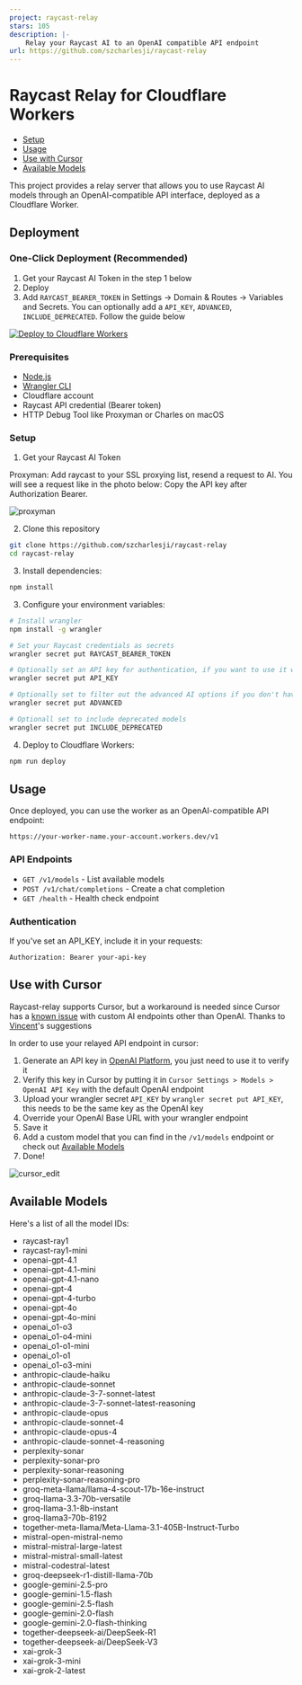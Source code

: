 ```yaml
---
project: raycast-relay
stars: 105
description: |-
    Relay your Raycast AI to an OpenAI compatible API endpoint
url: https://github.com/szcharlesji/raycast-relay
---
```


# Raycast Relay for Cloudflare Workers

- [Setup](#setup)
- [Usage](#usage)
- [Use with Cursor](#use-with-cursor)
- [Available Models](#available-models)

This project provides a relay server that allows you to use Raycast AI models through an OpenAI-compatible API interface, deployed as a Cloudflare Worker.

## Deployment

### One-Click Deployment (Recommended)

1. Get your Raycast AI Token in the step 1 below
2. Deploy
3. Add `RAYCAST_BEARER_TOKEN` in Settings -> Domain & Routes -> Variables and Secrets. You can optionally add a `API_KEY`, `ADVANCED`, `INCLUDE_DEPRECATED`. Follow the guide below

[![Deploy to Cloudflare Workers](https://deploy.workers.cloudflare.com/button)](https://deploy.workers.cloudflare.com/?url=https://github.com/szcharlesji/raycast-relay)

### Prerequisites

- [Node.js](https://nodejs.org/)
- [Wrangler CLI](https://developers.cloudflare.com/workers/wrangler/install-and-update/)
- Cloudflare account
- Raycast API credential (Bearer token)
- HTTP Debug Tool like Proxyman or Charles on macOS

### Setup

1. Get your Raycast AI Token

Proxyman: Add raycast to your SSL proxying list, resend a request to AI. You will see a request like in the photo below: Copy the API key after Authorization Bearer.

![proxyman](/img/proxyman.jpeg)

2. Clone this repository

```bash
git clone https://github.com/szcharlesji/raycast-relay
cd raycast-relay
```

3. Install dependencies:

```bash
npm install
```

3. Configure your environment variables:

```bash
# Install wrangler
npm install -g wrangler

# Set your Raycast credentials as secrets
wrangler secret put RAYCAST_BEARER_TOKEN

# Optionally set an API key for authentication, if you want to use it with cursor, follow the cursor setup
wrangler secret put API_KEY

# Optionally set to filter out the advanced AI options if you don't have the subscription.
wrangler secret put ADVANCED

# Optionall set to include deprecated models
wrangler secret put INCLUDE_DEPRECATED
```

4. Deploy to Cloudflare Workers:

```bash
npm run deploy
```

## Usage

Once deployed, you can use the worker as an OpenAI-compatible API endpoint:

```
https://your-worker-name.your-account.workers.dev/v1
```

### API Endpoints

- `GET /v1/models` - List available models
- `POST /v1/chat/completions` - Create a chat completion
- `GET /health` - Health check endpoint

### Authentication

If you've set an API_KEY, include it in your requests:

```
Authorization: Bearer your-api-key
```

## Use with Cursor

Raycast-relay supports Cursor, but a workaround is needed since Cursor has a [known issue](https://github.com/getcursor/cursor/issues/2871) with custom AI endpoints other than OpenAI. Thanks to [Vincent](https://github.com/missuo)'s suggestions

In order to use your relayed API endpoint in cursor:

1. Generate an API key in [OpenAI Platform](https://platform.openai.com/settings/organization/api-keys), you just need to use it to verify it
2. Verify this key in Cursor by putting it in `Cursor Settings > Models > OpenAI API Key` with the default OpenAI endpoint
3. Upload your wrangler secret `API_KEY` by `wrangler secret put API_KEY`, this needs to be the same key as the OpenAI key
4. Override your OpenAI Base URL with your wrangler endpoint
5. Save it
6. Add a custom model that you can find in the `/v1/models` endpoint or check out [Available Models](#available-models)
7. Done!

![cursor_edit](img/cursor_edit.png)

## Available Models

Here's a list of all the model IDs:

- raycast-ray1
- raycast-ray1-mini
- openai-gpt-4.1
- openai-gpt-4.1-mini
- openai-gpt-4.1-nano
- openai-gpt-4
- openai-gpt-4-turbo
- openai-gpt-4o
- openai-gpt-4o-mini
- openai_o1-o3
- openai_o1-o4-mini
- openai_o1-o1-mini
- openai_o1-o1
- openai_o1-o3-mini
- anthropic-claude-haiku
- anthropic-claude-sonnet
- anthropic-claude-3-7-sonnet-latest
- anthropic-claude-3-7-sonnet-latest-reasoning
- anthropic-claude-opus
- anthropic-claude-sonnet-4
- anthropic-claude-opus-4
- anthropic-claude-sonnet-4-reasoning
- perplexity-sonar
- perplexity-sonar-pro
- perplexity-sonar-reasoning
- perplexity-sonar-reasoning-pro
- groq-meta-llama/llama-4-scout-17b-16e-instruct
- groq-llama-3.3-70b-versatile
- groq-llama-3.1-8b-instant
- groq-llama3-70b-8192
- together-meta-llama/Meta-Llama-3.1-405B-Instruct-Turbo
- mistral-open-mistral-nemo
- mistral-mistral-large-latest
- mistral-mistral-small-latest
- mistral-codestral-latest
- groq-deepseek-r1-distill-llama-70b
- google-gemini-2.5-pro
- google-gemini-1.5-flash
- google-gemini-2.5-flash
- google-gemini-2.0-flash
- google-gemini-2.0-flash-thinking
- together-deepseek-ai/DeepSeek-R1
- together-deepseek-ai/DeepSeek-V3
- xai-grok-3
- xai-grok-3-mini
- xai-grok-2-latest


